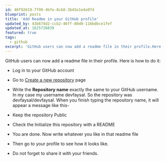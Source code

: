 ```yaml
---
id: 40f92619-7f99-4bfe-8cb8-3b45e1e4a97d
blueprint: posts
title: 'Add Readme in your GitHub profile'
updated_by: 43b674d2-ccb2-46ff-80d0-116bdbce1fef
updated_at: 1625726839
featured: true
tags:
  - github
excerpt: 'GitHub users can now add a readme file in their profile.Here is how to do it:Log in to your GitHub accountGo to Create a new repository pageWrite the Repository name exactly the same to your GitHub us ...'
---
```

GitHub users can now add a readme file in their profile.
Here is how to do it:

- Log in to your GitHub account
- Go to [Create a new repository](https://github.com/new) page
- Write the **Repository name** exactly the same to your GitHub username. In my case my username devfaysal. So the repository was devfaysal/devfaysal. When you finish typing the repository name, it will appear a message like this-

- Keep the repository Public
- Check the Initialize this repository with a README 
- You are done. Now write whatever you like in that readme file
- Then go to your profile to see how it looks like.
- Do not forget to share it with your friends.